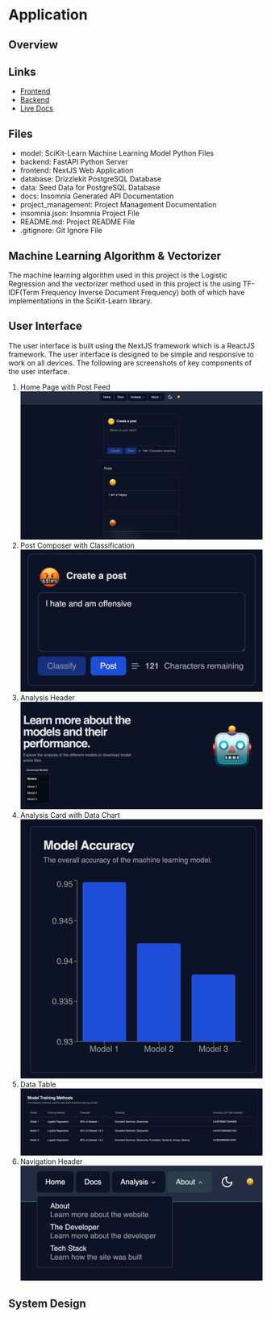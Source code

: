# Application

## Overview

## Links

- [Frontend](https://wgu-capstone-xavier-loera-flores.vercel.app)
- [Backend](https://wgu-capstone-production.up.railway.app/)
- [Live Docs](https://wgu-capstone-docs.vercel.app/)

## Files

- model: SciKit-Learn Machine Learning Model Python Files
- backend: FastAPI Python Server
- frontend: NextJS Web Application
- database: Drizzlekit PostgreSQL Database
- data: Seed Data for PostgreSQL Database
- docs: Insomnia Generated API Documentation
- project_management: Project Management Documentation
- insomnia.json: Insomnia Project File
- README.md: Project README File
- .gitignore: Git Ignore File

## Machine Learning Algorithm & Vectorizer

The machine learning algorithm used in this project is the Logistic Regression and the vectorizer method used in this project is the using TF-IDF(Term Frequency Inverse Document Frequency) both of which have implementations in the SciKit-Learn library.

## User Interface

The user interface is built using the NextJS framework which is a ReactJS framework. The user interface is designed to be simple and responsive to work on all devices. The following are screenshots of key components of the user interface.

1. Home Page with Post Feed
![ui1.png](./ui/ui1.png)
2. Post Composer with Classification
![ui2.png](./ui/ui2.png)
3. Analysis Header 
![ui3.png](./ui/ui3.png)
4. Analysis Card with Data Chart
![ui4.png](./ui/ui4.png)
5. Data Table 
![ui5.png](./ui/ui5.png)
6. Navigation Header
![ui6.png](./ui/ui6.png)

## System Design
